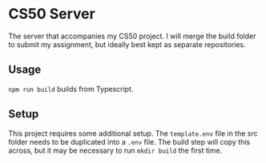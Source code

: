 # CS50 Server

The server that accompanies my CS50 project. I will merge the build folder to submit my assignment, but ideally best kept as separate repositories.

## Usage

`npm run build` builds from Typescript.

## Setup

This project requires some additional setup. The `template.env` file in the src folder needs to be duplicated into a `.env` file. The build step will copy this across, but it may be necessary to run `mkdir build` the first time.
